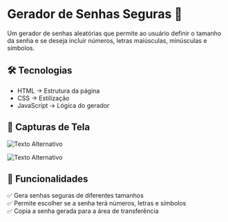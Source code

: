 # Gerador de Senhas Seguras 🚀

Um gerador de senhas aleatórias que permite ao usuário definir o tamanho da senha e se deseja incluir números, letras maiúsculas, minúsculas e símbolos.

## 🛠 Tecnologias  
- HTML → Estrutura da página
- CSS → Estilização
- JavaScript → Lógica do gerador

## 📸 Capturas de Tela  

![Texto Alternativo](C:\Users\aluno\github\Gerador-de-Senhas-Git2.gif)

![Texto Alternativo](C:/Users/aluno/github/Gerador-de-Senhas-Git2.gif)



## 🎯 Funcionalidades  
✅ Gera senhas seguras de diferentes tamanhos  
✅ Permite escolher se a senha terá números, letras e símbolos  
✅ Copia a senha gerada para a área de transferência
